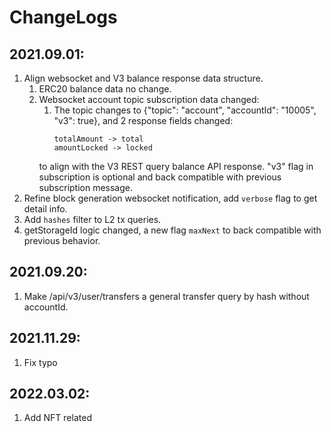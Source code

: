 # ChangeLogs

## 2021.09.01:
  1. Align websocket and V3 balance response data structure.
     1. ERC20 balance data no change.
     2. Websocket account topic subscription data changed:
        1. The topic changes to {"topic": "account", "accountId": "10005", "v3": true}, and 2 response fields changed:
            ```
            totalAmount -> total
            amountLocked -> locked
            ```
          to align with the V3 REST query balance API response.
        "v3" flag in subscription is optional and back compatible with previous subscription message.
  2. Refine block generation websocket notification, add `verbose` flag to get detail info.
  3. Add `hashes` filter to L2 tx queries.
  4. getStorageId logic changed, a new flag `maxNext` to back compatible with previous behavior.

## 2021.09.20:
  1. Make /api/v3/user/transfers a general transfer query by hash without accountId.

## 2021.11.29:
  1. Fix typo

## 2022.03.02:
  1. Add NFT related